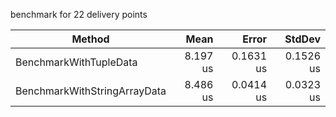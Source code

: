benchmark for 22 delivery points

|                       Method |     Mean |     Error |    StdDev |
|----------------------------- |---------:|----------:|----------:|
|       BenchmarkWithTupleData | 8.197 us | 0.1631 us | 0.1526 us |
| BenchmarkWithStringArrayData | 8.486 us | 0.0414 us | 0.0323 us |

